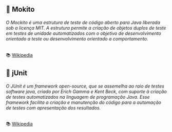 ## :tropical_drink: Mokito

###### O Mockito é uma estrutura de teste de código aberto para Java liberada sob a licença MIT. A estrutura permite a criação de objetos duplos de teste em testes de unidade automatizados com o objetivo de desenvolvimento orientado a teste ou desenvolvimento orientado a comportamento.
:books: [Wikipedia](https://en.wikipedia.org/wiki/Mockito)

## :test_tube: jUnit
###### O JUnit é um framework open-source, que se assemelha ao raio de testes software java, criado por Erich Gamma e Kent Beck, com suporte à criação de testes automatizados na linguagem de programação Java. Esse framework facilita a criação e manutenção do código para a automação de testes com apresentação dos resultados.


:books: [Wikipedia](https://pt.wikipedia.org/wiki/JUnit)